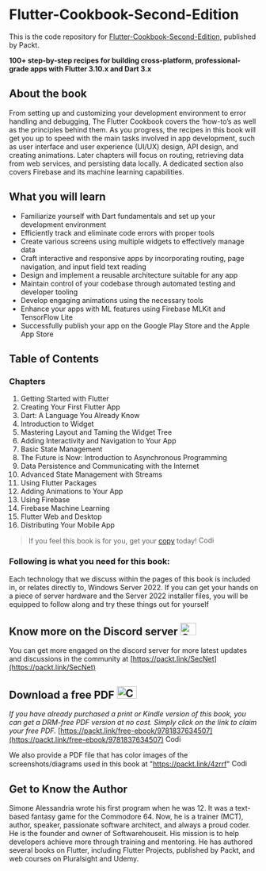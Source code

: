 # Flutter-Cookbook-Second-Edition
This is the code repository for [Flutter-Cookbook-Second-Edition](https://www.amazon.com/Flutter-Cookbook-real-world-cross-platform-applications/dp/1803245433), published by Packt.

**100+ step-by-step recipes for building cross-platform, professional-grade apps with Flutter 3.10.x and Dart 3.x**

## About the book

From setting up and customizing your development environment to error handling and debugging, The Flutter Cookbook covers the ‘how-to’s as well as the principles behind them.
As you progress, the recipes in this book will get you up to speed with the main tasks involved in app development, such as user interface and user experience (UI/UX) design, API design, and creating animations. Later chapters will focus on routing, retrieving data from web services, and persisting data locally. A dedicated section also covers Firebase and its machine learning capabilities.

## What you will learn

- Familiarize yourself with Dart fundamentals and set up your development environment
- Efficiently track and eliminate code errors with proper tools
- Create various screens using multiple widgets to effectively manage data
- Craft interactive and responsive apps by incorporating routing, page navigation, and input field text reading
- Design and implement a reusable architecture suitable for any app
- Maintain control of your codebase through automated testing and developer tooling
- Develop engaging animations using the necessary tools
- Enhance your apps with ML features using Firebase MLKit and TensorFlow Lite
- Successfully publish your app on the Google Play Store and the Apple App Store


## Table of Contents
### Chapters
1. Getting Started with Flutter 
2. Creating Your First Flutter App
3. Dart: A Language You Already Know
4. Introduction to Widget
5. Mastering Layout and Taming the Widget Tree 
6. Adding Interactivity and Navigation to Your App
7. Basic State Management
8. The Future is Now: Introduction to Asynchronous Programming 
9. Data Persistence and Communicating with the Internet 
10. Advanced State Management with Streams
11. Using Flutter Packages 
12. Adding Animations to Your App
13. Using Firebase
14. Firebase Machine Learning
15. Flutter Web and Desktop
16. Distributing Your Mobile App 	


> If you feel this book is for you, get your [copy](https://www.amazon.com/Flutter-Cookbook-real-world-cross-platform-applications/dp/1803245433) today! <img alt="Coding" height="15" width="35"  src="https://media.tenor.com/ex_HDD_k5P8AAAAi/habbo-habbohotel.gif">


### Following is what you need for this book: ###

Each technology that we discuss within the pages of this book is included in, or relates directly to, Windows Server 2022. If you can get your hands on a piece of server hardware and the Server 2022 installer files, you will be equipped to follow along and try these things out for yourself


## Know more on the Discord server <img alt="Coding" height="25" width="32"  src="https://cliply.co/wp-content/uploads/2021/08/372108630_DISCORD_LOGO_400.gif">

You can get more engaged on the discord server for more latest updates and discussions in the community at [https://packt.link/SecNet](https://packt.link/SecNet)

## Download a free PDF <img alt="Coding" height="25" width="40" src="https://emergency.com.au/wp-content/uploads/2021/03/free.gif">

_If you have already purchased a print or Kindle version of this book, you can get a DRM-free PDF version at no cost. Simply click on the link to claim your free PDF._
[https://packt.link/free-ebook/9781837634507](https://packt.link/free-ebook/9781837634507) <img alt="Coding" height="15" width="35"  src="https://media.tenor.com/ex_HDD_k5P8AAAAi/habbo-habbohotel.gif">

We also provide a PDF file that has color images of the screenshots/diagrams used in this book at "https://packt.link/4zrrf" <img alt="Coding" height="15" width="35"  src="https://media.tenor.com/ex_HDD_k5P8AAAAi/habbo-habbohotel.gif">


## Get to Know the Author

Simone Alessandria wrote his first program when he was 12. It was a text-based fantasy game for the Commodore 64. Now, he is a trainer (MCT), author, speaker, passionate software architect, and always a proud coder. He is the founder and owner of Softwarehouseit. His mission is to help developers achieve more through training and mentoring. He has authored several books on Flutter, including Flutter Projects, published by Packt, and web courses on Pluralsight and Udemy.
